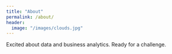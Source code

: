 ```yaml
---
title: "About"
permalink: /about/
header:
  image: "/images/clouds.jpg"
---
```


Excited about data and business analytics. Ready for a challenge.

